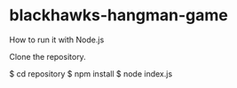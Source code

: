 # blackhawks-hangman-game


How to run it with Node.js

Clone the repository.  

$ cd repository
$ npm install
$ node index.js

